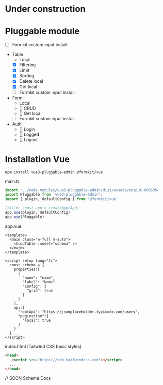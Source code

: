 # Under construction

# Pluggable module
- [ ] Formkit custom input install
- Table
  - Local
  - [X] Filtering
  - [X] LImit
  - [X] Sorting
  - [X] Delete local
  - [X] Get local
  - [ ] Formkit custom input install
- Form
  - Local
  - [] CRUD 
  - [] Get local
  - [ ] Formkit custom input install
- Auth 
  - [] Login 
  - [] Logged
  - [] Logout


# Installation Vue

```shell
npm install vue3-pluggable-admin @formkit/vue
```

main.ts
```ts
import '../node_modules/vue3-pluggable-admin/dist/assets/output-60960543.css'
import Pluggable from 'vue3-pluggable-admin';
import { plugin, defaultConfig } from '@formkit/vue'

//After const app = createApp(App)
app.use(plugin, defaultConfig)
app.use(Pluggable)
```

app.vue
```vue
<template>
  <main class="w-full m-auto">
    <CrudTable :model="schema" />
  </main>
</template>

<script setup lang="ts">  
  const schema = {
    properties:[
      {
        "name": "name",
        "label": "Name",
        "config": {
          "grid": true
        }
      }
    ],
    api:{
      "rootApi": "https://jsonplaceholder.typicode.com/users",
      "pagination":{
        "local": true
      }
    }
  }
</script>
```

index.html (Tailwind CSS basic styles)
```html
<head>
   <script src="https://cdn.tailwindcss.com"></script>
  ...
</head>
```

// SOON Schema Docs
